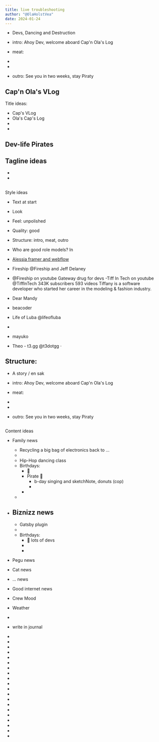 ```yaml
---
title: live troubleshooting
author: "@OlaHolstVea"
date: 2024-01-24
---
```


- Devs, Dancing and Destruction
- intro: Ahoy Dev, welcome aboard Cap'n Ola's Log
- meat:

-
-

- outro: See you in two weeks, stay Piraty

##

## Cap'n Ola's VLog

Title ideas:
- Cap's VLog
- Ola's Cap's Log
-
-


## Dev-life Pirates

Tagline ideas
-
-
-

##

Style ideas
- Text at start
- Look
- Feel: unpolished
- Quality: good
- Structure: intro, meat, outro
- Who are good role models? In
- [Alessia framer and webflow](https://twitter.com/ale_sannazzaro)
- Fireship @Fireship and Jeff Delaney [](https://twitter.com/JeffDelaney23)

- @Fireship on youtube [](https://www.youtube.com/@Fireship/videos) Gateway drug for devs
-Tiff In Tech on youtube [](https://www.youtube.com/@TiffInTech/videos)  @TiffInTech 343K subscribers 593 videos Tiffany is a software developer who started her career in the modeling & fashion industry.
- Dear Mandy [](https://www.youtube.com/channel/UCop1ipytNHIytvGX6ZVcX7w/videos)
- beacoder [](https://www.youtube.com/channel/UCDzH1v2ac1bxSmU3I4Bi1OA/videos)
- Life of Luba @lifeofluba [](https://www.youtube.com/channel/UCgzKCeDYLRzPhQ64R6AKyBQ/videos)
-
- mayuko  [](https://www.youtube.com/@hellomayuko/videos)
- Theo - t3․gg @t3dotgg [](https://www.youtube.com/@t3dotgg/videos)
‧

## Structure:

- A story / en sak
- intro: Ahoy Dev, welcome aboard Cap'n Ola's Log
- meat:

-
-

- outro: See you in two weeks, stay Piraty

##

Content ideas

- Family news
  - Recycling a big bag of electronics back to ...
  -
  - Hip-Hop dancing class
  - Birthdays:
    - 👑
    - Pirate 👸
      - b-day singing and sketchNote, donuts (cop)
      -
    -
  -

- Biznizz news
  -
  - Gatsby plugin
  -
  - Birthdays:
    - 👑 lots of devs
    -
    -

- Pegu news
- Cat news
- ... news
- Good internet news
- Crew Mood
- Weather
-
- write in journal
-
-
-
-
-
-
-
-
-
-
-
-
-
-
-
-
-
-
-
-





##